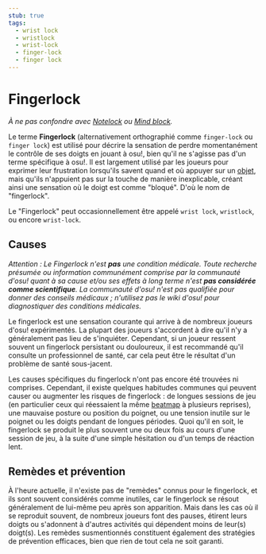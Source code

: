 ```yaml
---
stub: true
tags:
  - wrist lock
  - wristlock
  - wrist-lock
  - finger-lock
  - finger lock
---
```


# Fingerlock

*À ne pas confondre avec [Notelock](/wiki/Gameplay/Judgement/Notelock) ou [Mind block](/wiki/Gameplay/Mind_block).*

Le terme **Fingerlock** (alternativement orthographié comme `finger-lock` ou `finger lock`) est utilisé pour décrire la sensation de perdre momentanément le contrôle de ses doigts en jouant à osu!, bien qu'il ne s'agisse pas d'un terme spécifique à osu!. Il est largement utilisé par les joueurs pour exprimer leur frustration lorsqu'ils savent quand et où appuyer sur un [objet](/wiki/Hit_object), mais qu'ils n'appuient pas sur la touche de manière inexplicable, créant ainsi une sensation où le doigt est comme "bloqué". D'où le nom de "fingerlock".

Le "Fingerlock" peut occasionnellement être appelé `wrist lock`, `wristlock`, ou encore `wrist-lock`.

## Causes

*Attention : Le Fingerlock n'est **pas** une condition médicale. Toute recherche présumée ou information communément comprise par la communauté d'osu! quant à sa cause et/ou ses effets à long terme n'est **pas considérée comme scientifique**. La communauté d'osu! n'est pas qualifiée pour donner des conseils médicaux ; n'utilisez pas le wiki d'osu! pour diagnostiquer des conditions médicales.*

Le fingerlock est une sensation courante qui arrive à de nombreux joueurs d'osu! expérimentés. La plupart des joueurs s'accordent à dire qu'il n'y a généralement pas lieu de s'inquiéter. Cependant, si un joueur ressent souvent un fingerlock persistant ou douloureux, il est recommandé qu'il consulte un professionnel de santé, car cela peut être le résultat d'un problème de santé sous-jacent.

Les causes spécifiques du fingerlock n'ont pas encore été trouvées ni comprises. Cependant, il existe quelques habitudes communes qui peuvent causer ou augmenter les risques de fingerlock : de longues sessions de jeu (en particulier ceux qui réessaient la même [beatmap](/wiki/Beatmap) à plusieurs reprises), une mauvaise posture ou position du poignet, ou une tension inutile sur le poignet ou les doigts pendant de longues périodes. Quoi qu'il en soit, le fingerlock se produit le plus souvent une ou deux fois au cours d'une session de jeu, à la suite d'une simple hésitation ou d'un temps de réaction lent.

## Remèdes et prévention

À l'heure actuelle, il n'existe pas de "remèdes" connus pour le fingerlock, et ils sont souvent considérés comme inutiles, car le fingerlock se résout généralement de lui-même peu après son apparition. Mais dans les cas où il se reproduit souvent, de nombreux joueurs font des pauses, étirent leurs doigts ou s'adonnent à d'autres activités qui dépendent moins de leur(s) doigt(s). Les remèdes susmentionnés constituent également des stratégies de prévention efficaces, bien que rien de tout cela ne soit garanti.

